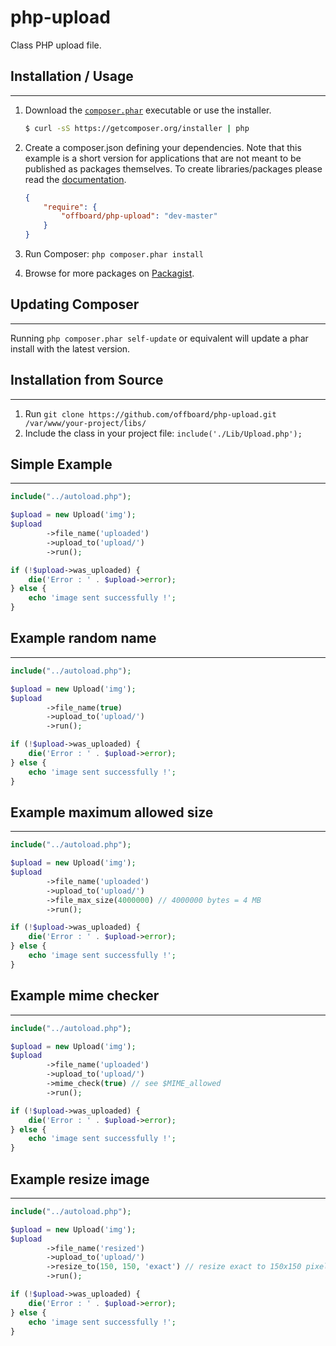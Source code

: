 php-upload
==========

Class PHP upload file.

## Installation / Usage
-----------------

1. Download the [`composer.phar`](https://getcomposer.org/composer.phar) executable or use the installer.

    ``` sh
    $ curl -sS https://getcomposer.org/installer | php
    ```
    
2. Create a composer.json defining your dependencies. Note that this example is
a short version for applications that are not meant to be published as packages
themselves. To create libraries/packages please read the
[documentation](http://getcomposer.org/doc/02-libraries.md).

    ``` json
    {
        "require": {  
            "offboard/php-upload": "dev-master"
        }
    }
    ```
3. Run Composer: `php composer.phar install`
4. Browse for more packages on [Packagist](https://packagist.org).

## Updating Composer
-----------------

Running `php composer.phar self-update` or equivalent will update a phar
install with the latest version.

## Installation from Source
------------------------

1. Run `git clone https://github.com/offboard/php-upload.git /var/www/your-project/libs/`
3. Include the class in your project file: `include('./Lib/Upload.php');`


## Simple Example
-----------------
```php
include("../autoload.php");

$upload = new Upload('img');
$upload
        ->file_name('uploaded')
        ->upload_to('upload/')
        ->run();

if (!$upload->was_uploaded) {
    die('Error : ' . $upload->error);
} else {
    echo 'image sent successfully !';
}
```

## Example random name 
-----------------
```php
include("../autoload.php");

$upload = new Upload('img');
$upload
        ->file_name(true)
        ->upload_to('upload/')
        ->run();

if (!$upload->was_uploaded) {
    die('Error : ' . $upload->error);
} else {
    echo 'image sent successfully !';
}
```

## Example maximum allowed size
-----------------
```php
include("../autoload.php");

$upload = new Upload('img');
$upload
        ->file_name('uploaded')
        ->upload_to('upload/')
        ->file_max_size(4000000) // 4000000 bytes = 4 MB
        ->run();

if (!$upload->was_uploaded) {
    die('Error : ' . $upload->error);
} else {
    echo 'image sent successfully !';
}
```

## Example mime checker
-----------------
```php
include("../autoload.php");

$upload = new Upload('img');
$upload
        ->file_name('uploaded')
        ->upload_to('upload/')
        ->mime_check(true) // see $MIME_allowed
        ->run();

if (!$upload->was_uploaded) {
    die('Error : ' . $upload->error);
} else {
    echo 'image sent successfully !';
}
```

## Example resize image
-----------------
```php
include("../autoload.php");

$upload = new Upload('img');
$upload
        ->file_name('resized')
        ->upload_to('upload/')
        ->resize_to(150, 150, 'exact') // resize exact to 150x150 pixels
        ->run();

if (!$upload->was_uploaded) {
    die('Error : ' . $upload->error);
} else {
    echo 'image sent successfully !';
}
```
